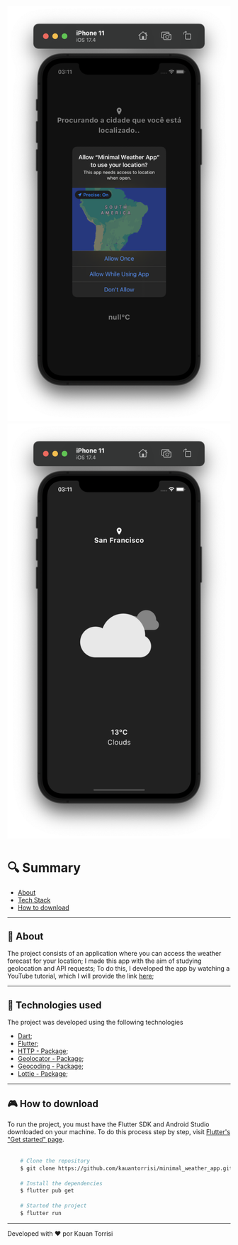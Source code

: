<h1 align="center" justify-content="space-evenly">
    <img src="assets/weather-app-requesting-localization.png">
    <img src="assets/weather-app.png">
</h1>

# 🔍 Summary

- [About](#-about)
- [Tech Stack](#-technologies-used)
- [How to download](#-how-to-download)

---

## 📗 About

The project consists of an application where you can access the weather forecast for your location;
I made this app with the aim of studying geolocation and API requests;
To do this, I developed the app by watching a YouTube tutorial, which I will provide the link [here](https://www.youtube.com/watch?v=yLtpMqvMgdY&t=234s);

---

## 🚀 Technologies used

The project was developed using the following technologies

- [Dart](https://dart.dev/);
- [Flutter](https://flutter.dev/);
- [HTTP - Package](https://pub.dev/packages/http);
- [Geolocator - Package](https://pub.dev/packages/geolocator);
- [Geocoding - Package](https://pub.dev/packages/geocoding);
- [Lottie - Package](https://pub.dev/packages/lottie);

---

## 🎮 How to download

To run the project, you must have the Flutter SDK and Android Studio downloaded on your machine.
To do this process step by step, visit [Flutter's "Get started" page](https://docs.flutter.dev/get-started/install).

```bash

    # Clone the repository
    $ git clone https://github.com/kauantorrisi/minimal_weather_app.git

    # Install the dependencies
    $ flutter pub get

    # Started the project
    $ flutter run
```

---

Developed with ❤️ por Kauan Torrisi
